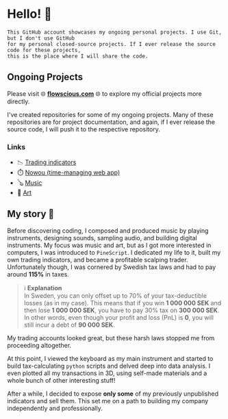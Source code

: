# Hello! 👋

    This GitHub account showcases my ongoing personal projects. I use Git, but I don't use GitHub 
    for my personal closed-source projects. If I ever release the source code for these projects, 
    this is the place where I will share the code.

## Ongoing Projects

Please visit 🌐 **[flowscious.com](https://flowscious.com/)** 🌐 to explore my official projects more directly.

I've created repositories for some of my ongoing projects. Many of these repositories are for project documentation, and again, if I ever release the source code, I will push it to the respective repository.

### Links

- 📉 [Trading indicators](#trading-indicators)
- ⏱️ [Nowou (time-managing web app)](#time-managing-web-app)
- 🪕 [Music](#music)
- 🎨 [Art](#art)

## My story 🍃

Before discovering coding, I composed and produced music by playing instruments, designing sounds, sampling audio, and building digital instruments. My focus was music and art, but as I got more interested in computers, I was introduced to `PineScript`. I dedicated my life to it, built my own trading indicators, and became a profitable scalping trader. Unfortunately though, I was cornered by Swedish tax laws and had to pay around **115%** in taxes. 

> ℹ️ **Explanation**   
> In Sweden, you can only offset up to 70% of your tax-deductible losses (as in my case). This means that if you win **1 000 000 SEK** and then lose **1 000 000 SEK**, you have to pay 30% tax on **300 000 SEK**. In other words, even though your profit and loss (PnL) is **0**, you will still incur a debt of **90 000 SEK**.  

My trading accounts looked great, but these harsh laws stopped me from proceeding altogether. 

At this point, I viewed the keyboard as my main instrument and started to build tax-calculating `python` scripts and delved deep into data analysis. I even plotted all my transactions in 3D, using self-made materials and a whole bunch of other interesting stuff!

After a while, I decided to expose **only some** of my previously unpublished indicators and sell them. This set me on a path to building my company independently and professionally. 
